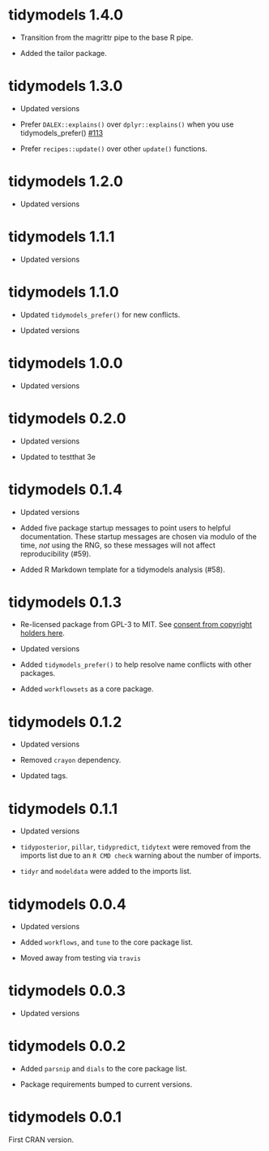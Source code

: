 # tidymodels 1.4.0

* Transition from the magrittr pipe to the base R pipe.

* Added the tailor package. 

# tidymodels 1.3.0

 * Updated versions
 
 * Prefer `DALEX::explains()` over `dplyr::explains()` when you use tidymodels_prefer() [#113](https://github.com/tidymodels/tidymodels/issues/113)

 * Prefer `recipes::update()` over other `update()` functions.

# tidymodels 1.2.0

 * Updated versions

# tidymodels 1.1.1

 * Updated versions

# tidymodels 1.1.0

 * Updated `tidymodels_prefer()` for new conflicts. 
 
 * Updated versions
 
# tidymodels 1.0.0

 * Updated versions

# tidymodels 0.2.0

 * Updated versions
 
 * Updated to testthat 3e

# tidymodels 0.1.4

 * Updated versions

 * Added five package startup messages to point users to helpful documentation. These startup messages are chosen via modulo of the time, _not_ using the RNG, so these messages will not affect reproducibility (#59).

 * Added R Markdown template for a tidymodels analysis (#58).

# tidymodels 0.1.3

 * Re-licensed package from GPL-3 to MIT. See [consent from copyright holders here](https://github.com/tidymodels/tidymodels/issues/51).

 * Updated versions
 
 * Added `tidymodels_prefer()` to help resolve name conflicts with other packages.
 
 * Added `workflowsets` as a core package. 

# tidymodels 0.1.2

 * Updated versions
 
 * Removed `crayon` dependency. 
 
 * Updated tags.
 
# tidymodels 0.1.1

 * Updated versions
 
 * `tidyposterior`, `pillar`, `tidypredict`, `tidytext` were removed from the imports list due to an `R CMD check` warning about the number of imports.  
 
 * `tidyr` and `modeldata` were added to the imports list. 

# tidymodels 0.0.4

 * Updated versions

 * Added `workflows`, and `tune` to the core package list. 

 * Moved away from testing via `travis`

# tidymodels 0.0.3

 * Updated versions

# tidymodels 0.0.2

 * Added  `parsnip` and `dials` to the core package list. 

 * Package requirements bumped to current versions.


# tidymodels 0.0.1

First CRAN version.



